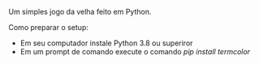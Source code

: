 Um simples jogo da velha feito em Python.

Como preparar o setup:
  - Em seu computador instale Python 3.8 ou superiror
  - Em um prompt de comando execute o comando *pip install termcolor*

